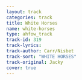 ```yaml
---
layout: track
categories: track
title: White Horses
name: white-horses
type: ahfow_track
track-id: 319
track-lyrics: 
track-author: Carr/Nisbet
track-sort: "WHITE HORSES"
track-original: Jacky
cover: true
---
```

